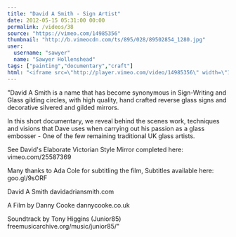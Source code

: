 ```yaml
---
title: "David A Smith - Sign Artist"
date: 2012-05-15 05:31:00 00:00
permalink: /videos/38
source: "https://vimeo.com/14985356"
thumbnail: "http://b.vimeocdn.com/ts/895/028/89502854_1280.jpg"
user:
  username: "sawyer"
  name: "Sawyer Hollenshead"
tags: ["painting","documentary","craft"]
html: "<iframe src=\"http://player.vimeo.com/video/14985356\" width=\"1280\" height=\"720\" frameborder=\"0\" webkitAllowFullScreen mozallowfullscreen allowFullScreen></iframe>"
---
```


"David A Smith is a name that has become synonymous in Sign-Writing and Glass gilding circles, with high quality, hand crafted reverse glass signs and decorative silvered and gilded mirrors.

In this short documentary, we reveal behind the scenes work, techniques and visions that Dave uses when carrying out his passion as a glass embosser - One of the few remaining traditional UK glass artists.

See David's Elaborate Victorian Style Mirror completed here: vimeo.com/25587369

Many thanks to Ada Cole for subtitling the film, Subtitles available here: goo.gl/9sORF

David A Smith
davidadriansmith.com

A Film by Danny Cooke
dannycooke.co.uk

Soundtrack by Tony Higgins (Junior85)
freemusicarchive.org/music/junior85/"